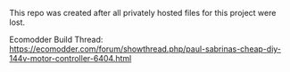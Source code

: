 This repo was created after all privately hosted files for this project were lost. 

Ecomodder Build Thread: https://ecomodder.com/forum/showthread.php/paul-sabrinas-cheap-diy-144v-motor-controller-6404.html